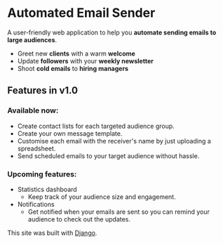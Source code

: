 # Automated Email Sender
 A user-friendly web application to help you **automate sending emails to large audiences**.
- Greet new **clients** with a warm **welcome**
- Update **followers** with your **weekly newsletter**
- Shoot **cold emails** to **hiring managers**

 ## Features in v1.0
 
 ### Available now:
 - Create contact lists for each targeted audience group.
 - Create your own message template.
 - Customise each email with the receiver's name by just uploading a spreadsheet.
 - Send scheduled emails to your target audience without hassle.

 ### Upcoming features:
 - Statistics dashboard
    - Keep track of your audience size and engagement.
 - Notifications
    - Get notified when your emails are sent so you can remind your audience to check out the updates.
 
 This site was built with [Django](https://www.djangoproject.com/).
